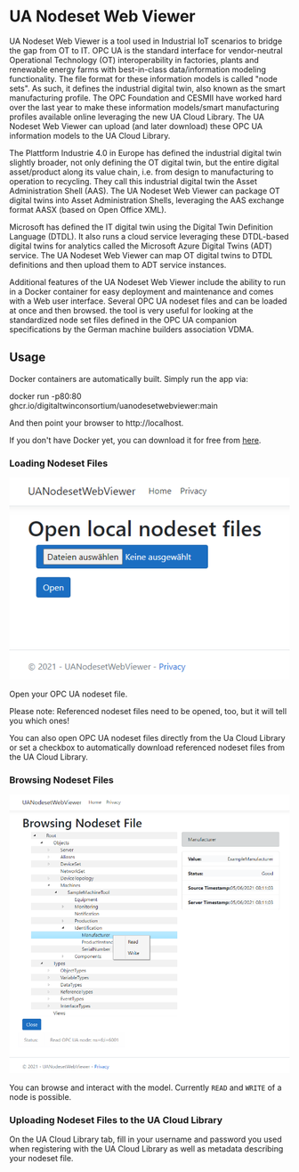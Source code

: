 # UA Nodeset Web Viewer
UA Nodeset Web Viewer is a tool used in Industrial IoT scenarios to bridge the gap from OT to IT. OPC UA is the standard interface for vendor-neutral Operational Technology (OT) interoperability in factories, plants and renewable energy farms with best-in-class data/information modeling functionality. The file format for these information models is called "node sets". As such, it defines the industrial digital twin, also known as the smart manufacturing profile. The OPC Foundation and CESMII have worked hard over the last year to make these information models/smart manufacturing profiles available online leveraging the new UA Cloud Library. The UA Nodeset Web Viewer can upload (and later download) these OPC UA information models to the UA Cloud Library.

The Plattform Industrie 4.0 in Europe has defined the industrial digital twin slightly broader, not only defining the OT digital twin, but the entire digital asset/product along its value chain, i.e. from design to manufacturing to operation to recycling. They call this industrial digital twin the Asset Administration Shell (AAS). The UA Nodeset Web Viewer can package OT digital twins into Asset Administration Shells, leveraging the AAS exchange format AASX (based on Open Office XML).

Microsoft has defined the IT digital twin using the Digital Twin Definition Language (DTDL). It also runs a cloud service leveraging these DTDL-based digital twins for analytics called the Microsoft Azure Digital Twins (ADT) service. The UA Nodeset Web Viewer can map OT digital twins to DTDL definitions and then upload them to ADT service instances.

Additional features of the UA Nodeset Web Viewer include the ability to run in a Docker container for easy deployment and maintenance and comes with a Web user interface. Several OPC UA nodeset files and can be loaded at once and then browsed. the tool is very useful for looking at the standardized node set files defined in the OPC UA companion specifications by the German machine builders association VDMA.

## Usage

Docker containers are automatically built. Simply run the app via:

docker run -p80:80 ghcr.io/digitaltwinconsortium/uanodesetwebviewer:main

And then point your browser to http://localhost.

If you don't have Docker yet, you can download it for free from [here](https://www.docker.com/products/docker-desktop).

###  Loading Nodeset Files 

![Start](Docs/Start.png)

Open your OPC UA nodeset file.

Please note: Referenced nodeset files need to be opened, too, but it will tell you which ones!

You can also open OPC UA nodeset files directly from the Ua Cloud Library or set a checkbox to automatically download referenced nodeset files from the UA Cloud Library.


### Browsing Nodeset Files

![Browsing](Docs/Sample.png)

You can browse and interact with the model.
Currently `READ` and `WRITE` of a node is possible.

### Uploading Nodeset Files to the UA Cloud Library

On the UA Cloud Library tab, fill in your username and password you used when registering with the UA Cloud Library as well as metadata describing your nodeset file.


